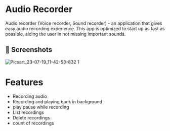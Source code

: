 # Audio Recorder

Audio recorder (Voice recorder, Sound recorder) - an application that gives easy audio recording experience. This app is optimized to start up as fast as possible, aiding the user in not missing important sounds.

## 📱 Screenshots

![Picsart_23-07-19_11-42-53-832 1](https://github.com/SIVATOOLER/auiorec/assets/133346684/7f6ec5ec-e602-4af2-9705-758978719d0f)


# Features

- Recording audio
- Recording and playing back in background
- play pause while recording
- List recordings
- Delete recordings
- count of recordings
